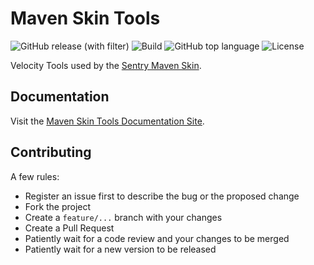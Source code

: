 # Maven Skin Tools

![GitHub release (with filter)](https://img.shields.io/github/v/release/sentrysoftware/maven-skin-tools)
![Build](https://img.shields.io/github/actions/workflow/status/sentrysoftware/maven-skin-tools/deploy.yml)
![GitHub top language](https://img.shields.io/github/languages/top/sentrysoftware/maven-skin-tools)
![License](https://img.shields.io/github/license/sentrysoftware/maven-skin-tools)

Velocity Tools used by the [Sentry Maven Skin](https://sentrysoftware.github.io/maven-skin).

## Documentation

Visit the [Maven Skin Tools Documentation Site](https://sentrysoftware.github.io/maven-skin-tools).

## Contributing

A few rules:

* Register an issue first to describe the bug or the proposed change
* Fork the project
* Create a `feature/...` branch with your changes
* Create a Pull Request
* Patiently wait for a code review and your changes to be merged
* Patiently wait for a new version to be released
